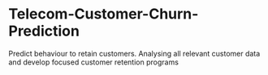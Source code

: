 # Telecom-Customer-Churn-Prediction
Predict behaviour to retain customers. Analysing all relevant customer data and develop focused customer retention programs
